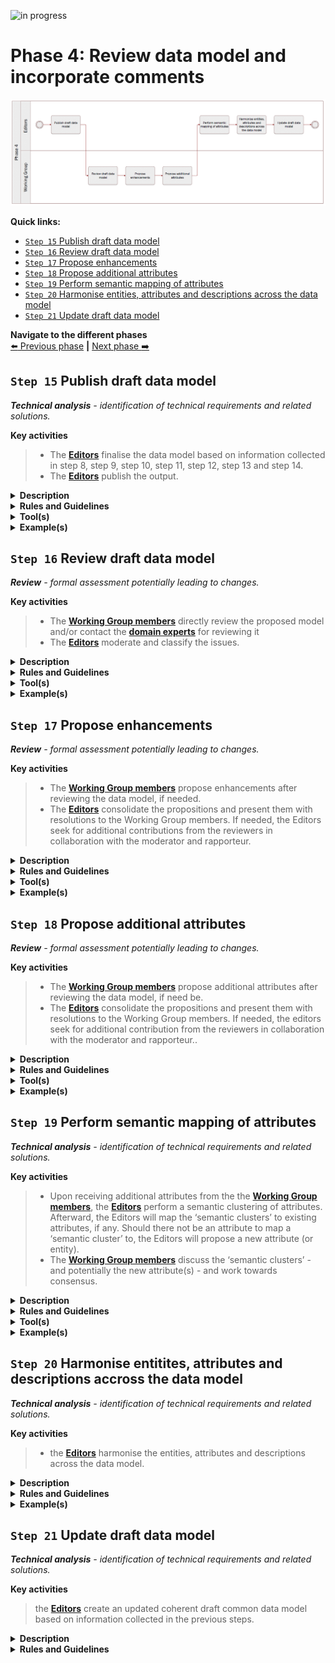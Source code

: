 ![in progress](https://img.shields.io/badge/status-in%20progress-yellow)

# Phase 4: Review data model and incorporate comments
![Process_Phase 4](img/methodology_phase4.PNG)

**Quick links:**

- [`Step 15` Publish draft data model](../phase4.md#step-15-publish-draft-data-model)
- [`Step 16` Review draft data model](../phase4.md#step-16-review-draft-data-model)
- [`Step 17` Propose enhancements](../phase4.md#step-17-propose-enhancements)
- [`Step 18` Propose additional attributes](../phase4.md#step-18-propose-additional-attributes)
- [`Step 19` Perform semantic mapping of attributes](../phase4.md#step-19-performh-semantic-mapping-of-attributes)
- [`Step 20` Harmonise entities, attributes and descriptions across the data model](../phase4.md#step-20-Harmonise-entities,-attributes-and-descriptions-across-the-data-model)
- [`Step 21` Update draft data model](../phase4.md#step-21-Update-draft-data-model)


**Navigate to the different phases**\
[:arrow_left: Previous phase](phase3.md) **|**
[Next phase :arrow_right:](phase5.md)

## `Step 15` Publish draft data model
<i><b>Technical analysis</b> - identification of technical requirements and related solutions.</i>

**Key activities**
> * The [<b>Editors</b>](../stakeholders#editors) finalise the data model based on information collected in step 8, step 9, step 10, step 11, step 12, step 13 and step 14.
> * The [<b>Editors</b>](../stakeholders#editors) publish the output.

<details>
  <summary><b>Description</b></summary>
  
The draft data model expressed as an UML diagram with textual description (i.e. tables) of the entities, attributes, relationships, definitions, cardinalities, controlled vocabularies and usage notes is finalised. The Editors construct the final draft version of the data model based on the changes that have been agreed upon and derived from the previous seven steps. Additionally, the model is prepared for review.

Finally, it is important for Working Group members and the Editors to agree on an Open Licence to be used. Reusing content based on intrinsic licences may oblige editors to use a specific licence. Also, acknowledgement sections should be added specifying that data models developed heavily rely on the contributions of Working Group members, subsequently Member States. 
</details>

<details>
  <summary><b>Rules and Guidelines</b></summary>

* Publication as a Working Draft does not imply endorsement by the Working Group members or its representatives. This is a draft model and may be updated, replaced or made obsolete by another model at any time. It is inappropriate to cite this model as other than work in progress. Comments on the model are invited. Further details on Step 17.
* Choose an open license, e.g. CC0, [EUPL](https://joinup.ec.europa.eu/sites/default/files/custom-page/attachment/eupl_v1.2_en.pdf).
 - Publish the data model, its elements and related documentation via persistent (and ideally, dereferenceable) URIs.
 - Provide machine access to the data model.
 
</details>
<details>
  <summary><b>Tool(s)</b></summary>

  The collaborative tool, e.g. GitHub.
</details>

<details>
  <summary><b>Example(s)</b></summary>

Based on the steps described before, diagrams and [tables](https://github.com/SEMICeu/SDG-sandbox/commit/4d6f4f2140fccf97d328d4602d197bec50da3a9c), in their first version, were published. 
</details>

## `Step 16` Review draft data model
<i><b>Review</b> - formal assessment potentially leading to changes.</i>

**Key activities**
> * The [<b>Working Group members</b>](../stakeholders#working-group) directly review the proposed model and/or contact the [<b>domain experts</b>](../stakeholders#domain-experts) for reviewing it
> * The [<b>Editors</b>](../stakeholders#editors) moderate and classify the issues.

<details>
  <summary><b>Description</b></summary>
  
The Working Group members and the Editors agree on a tool to collaborate and capture the feedback. Using this tool, reviewers can create issues and the Editors follow up on them thanks to an issue tracker. 

Then, the Editors publish the draft using the collaborative tool. The published draft of the data model is reviewed by the Working Group members and domain experts when relevant. 

The Editors respond within an agreed timeframe to each issue made by the Working Group members, informing the reviewers that they have noticed and will process the issue. The Editors consolidate solutions to the issue and seek for additional contribution from the reviewers. This is done in collaboration with the moderator and rapporteur.

The issues can be in many different forms. For instance, an issue can deal with a modification to an existing entity or attribute, the addition or removal of an entity and/or attribute, etc. For further details about these types of issues, please check:

- [`Step 17` Propose enhancements](../phase4.md#step-17-propose-enhancements)
- [`Step 18` Propose additional attributes](../phase4.md#step-18-propose-additional-attributes)

Issues are categorised according to their type; (i) editorial (ii) minor or (iii) major. 

* <b>Editorial issue</b>: issue stemming from errors in the data model, which are not affecting the semantic agreement in any way. These issues might be addressed directly and do not lead to another review cycle.
* <b>Minor issue</b>: issue leading to direct changes in the deliverables. These issues might be addressed directly and do not lead to another review cycle.
* <b>Major issue</b>: issue qualified as show stopper and/or transversal issue. Either stakeholders decide the issue to be addressed directly, without leading to another review cycle, or once the issue addressed, the data model needs to undergo another review round. 

The moderator makes sure that the agreement process is transparent and acknowledged by all reviewers. 
</details>

<details>

  <summary><b>Rules and Guidelines</b></summary>

* Use case descriptions should be provided along with the data model.
* Model components should be translated.
* Editors organise issues as in a forum, by discussions, subjects and hierarchise the threads.
* Reviewers are encouraged to directly create issues on the collaborative tool.
* Reviewers are encouraged to propose a solution in case they raise an issue.
* Reviewers are encouraged to use labelling and tagging for increasing searchability and responsiveness of contributors.
* Reviewers should consider how to present and discuss issues (e.g. technical versus business aspects).
* Reviewers are encouraged to provide context to their issues (e.g. data model used).
* Reviewers are encouraged to structure their issues and especially their denomination to increase comprehension. For instance:

```diff
Name of the data model or sub-part (e.g. relevant entity) and a short statement of the issue

+ VehicleRegistrationCertificate evidence should contain registration status
```
* Additional commenting guidelines are described in the [Wiki](https://ec.europa.eu/cefdigital/wiki/x/NQHGDw). These guidelines are specific for the SDG OOP but generic across the Work Packages (and therefore not limited to this methodology).
</details>

<details>
  <summary><b>Tool(s)</b></summary>

  The collaborative tool, e.g. Confluence, GitHub.
</details>

<details>
  <summary><b>Example(s)</b></summary>
The following example describes the review of a draft data model followed by the creation of an issue and its processing by the Editors and the Working Group members. The process is the following:

1. The [<b>Editors</b>](../stakeholders#editors) publish on GitHub the diagram and tables describing [the Vehicle registration certificate](https://github.com/SEMICeu/SDG-sandbox/tree/master/evidences/vehicle_registration_certificate/data_model).
2. While reviewing the model, the [<b>domain experts</b>](../stakeholders#domain-experts) will try to answer the following questions: 
  * Can you process the evidence in your country if only the mandatory attributes are provided? If not, what other optional or missing attributes do you need?
  * Are the elements and their relationships correctly used and labelled?
  * Do you agree with the definition of the elements?
  * Are all elements necessary for this evidence described in the model?
  * Are there conflicts between the elements of the model and the elements used in your country?
  * Is the element mandatory or optional in your country (cardinality)?
  * Do you have specific codes or expected types (e.g. format of date, address etc.) for attributes?
3. The reviewers document their issues on GitHub. [For instance, concerning the Vehicle registration certificate, the following issue was created #45](https://github.com/SEMICeu/SDG-sandbox/tree/master/evidences/vehicle_registration_certificate/data_model).
```
  You may notice that the issue describes in practice several comments related to the vehicle registration certificate as well as an image of the data model used within the country. 
  ```
 
To simplify the contribution of other reviewers to this issue, the [<b>Editors</b>](../stakeholders#editors) will analyse the proposition, categorise it with labels, verify whether the issue should be restructured and describe the pros and cons of the issue documented.
 ```
  In our example, each bullet point from the general comment should represent a separate issue. 
  However, the editors should avoid as much as possible to complexify the structure of GitHub issues by creating complex hierarchies between the issues.
  For instance, the visual data model proposed by the issue owner does not need to be separated from the initial issue #45 since it represents a direct source of information which may be relevant for more than one issue. 
```
4. The [<b>Editors</b>](../stakeholders#editors) or the [<b>Moderators</b>](../stakeholders#moderatos) answer, usually within one working week, to the initial issue created by acknowledging the issue or directly giving an initial answer.
5. The [<b>Editors</b>](../stakeholders#editors) propose resolutions or ask more details concerning the issue(s) raised to trigger discussion and comments from other Working Group members.
6. The discussion continues as reviewers comment on the issue.
7. When no agreement has been reached, the [<b>Editors</b>](../stakeholders#editors) prepare the discussions and alternatives to be tackled during a webinar to be organised following the review period.

</details>

## `Step 17` Propose enhancements
<i><b>Review</b> - formal assessment potentially leading to changes.</i>

**Key activities**
> * The [<b>Working Group members</b>](../stakeholders#working-group) propose enhancements after reviewing the data model, if needed.  
> * The [<b>Editors</b>](../stakeholders#editors) consolidate the propositions and present them with resolutions to the Working Group members. If needed, the Editors seek for additional contributions from the reviewers in collaboration with the moderator and rapporteur.

<details>
  <summary><b>Description</b></summary>
  
Working Group members create semantic issues which deal with enhancements to the draft data model published. Enhancements can take the form of requests regarding the proposed draft data model. It can be changes to the definitions, relationships, data types, cardinalities, etc. 

In this context, it must be understood that enhancement also means restrictions, as one of the key principles of developing data models is data minimisation. 

As outlined in Step 16. Review draft data model, the Editors invite opinions and feedback to the issues and moderate the ensuing discussion.

After consideration of the proposition, the Editors assess the type of issue, whether it is minor or major, and record the resolution. After that, a response is sent to the reviewers. To a semantic issue, the response usually includes a summary of the context of the proposition, the resolution agreed by the Working Group members and the justification for the resolution, particularly in case the proposition is rejected.

</details>

<details>
  <summary><b>Rules and Guidelines</b></summary>

The Working Group members must resolve each proposition in one of three ways:
> * Accepted: This usually means that changes will be made that will be reflected in the next draft data model.
> * Rejected: No changes will be made to the draft data model.
> * Partially accepted: Part of the change is accepted, but other parts are rejected.
As indicated in the previous step, resolution will either lead to phase 5 or phase 4. 
</details>

<details>
  <summary><b>Tool(s)</b></summary>

There are no specific tools for this step. The GitHub issue feature can be used (or pull request feature for the more advanced users) to propose enhancements.
</details>

<details>

  <summary><b>Example(s)</b></summary>

As described in [issue#125](https://github.com/SEMICeu/SDG-sandbox/issues/125), a proposition was made to enhance an attribute as it was too narrowed down and did not encompass all the possibility for that attribute.

</details>

## `Step 18` Propose additional attributes
<i><b>Review</b> - formal assessment potentially leading to changes.</i>

**Key activities**
> * The [<b>Working Group members</b>](../stakeholders#working-group) propose additional attributes after reviewing the data model, if need be. 
> * The [<b>Editors</b>](../stakeholders#editors) consolidate the propositions and present them with resolutions to the Working Group members. If needed, the editors seek for additional contribution from the reviewers in collaboration with the moderator and rapporteur.. 

<details>
  <summary><b>Description</b></summary>
  
Working Group members create semantic issues which deal with attributes (and entities) that could or should be included in the draft data model published. It might be that in certain cases Working Group members request the deletion of an attribute, a controlled vocabulary, and/or entity. 

As outlined in Step 16. Review draft data model, the Editors invite opinions and feedback to the issue and moderate the ensuing discussion.

After consideration of the proposition, the Editors assess the type of issue, whether it is minor or major, and record the resolution. After that, a response is sent to the reviewers. The response usually includes the resolution agreed by the Working Group members and the justification for the resolution, particularly in case the proposed attribute(s) is (are) rejected
</details>

<details>
  <summary><b>Rules and Guidelines</b></summary>
  
  The Working Group members must resolve each proposition in one of three ways:

* Accepted: This usually means that changes will be made that will be reflected in the next draft data model.
* Rejected: No changes will be made to the draft data model.
* Partially accepted: Part of the change is accepted, but other parts are rejected.

By default, attributes and entities added to the data model are optional. 
</details>

<details>
  <summary><b>Tool(s)</b></summary>

There are no specific tools for this step. Similar to the previous step, we propose to use the GitHub issue feature (or pull request feature for the more advanced users) to propose additional attributes/entities.
</details>

<details>
  <summary><b>Example(s)</b></summary>

For instance, [issue #26](https://github.com/SEMICeu/SDG-sandbox/issues/26) suggested adding the CO2 emission per KM as well as the environmental class attributes to the vehicle class.
In [issue#73](https://github.com/SEMICeu/SDG-sandbox/issues/73) additional dates were added to the model. 

</details>

## `Step 19` Perform semantic mapping of attributes
<i><b>Technical analysis</b> - identification of technical requirements and related solutions.</i>

**Key activities**

> * Upon receiving additional attributes from the the [<b>Working Group members</b>](../stakeholders#working-group), the [<b>Editors</b>](../stakeholders#editors) perform a semantic clustering of attributes. Afterward, the Editors will map the ‘semantic clusters’ to existing attributes, if any. Should there not be an attribute to map a ‘semantic cluster’ to, the Editors will propose a new attribute (or entity). 
> * The [<b>Working Group members</b>](../stakeholders#working-group) discuss the ‘semantic clusters’ - and potentially the new attribute(s) - and work towards consensus.

<details>
  <summary><b>Description</b></summary>

Wherever attributes do not convey exactly the same information, ‘semantic clusters’ of similar attributes should be constructed to find a common, higher-level, and more general attribute to which the more specific attributes can be mapped.

</details>

<details>
  <summary><b>Rules and Guidelines</b></summary>
 
The relationships among different attributes (or entities) can be given a value according to the [SKOS (Simple Knowledge Organization System_Mapping system](https://www.w3.org/TR/skos-reference/#mapping).
The different values of which are
* exact match
* close match
* related match
* broader match
* narrower match
* (no match, i.e. absence of match)
 </details>

<details>
  <summary><b>Tool(s)</b></summary>
This step can be performed using a spreadsheet tool, such as Microsoft Excel, in which related attributes are juxtapositioned in two columns and given a semantic mapping value in a third column..
</details>

<details>
  <summary><b>Example(s)</b></summary>

> * speed hasCloseMatch velocity 
> * For instance, [#issue 143](https://github.com/SEMICeu/SDG-sandbox/issues/143) reported that in the [sex/gender code list from the Publication Office](https://op.europa.eu/en/web/eu-vocabularies/at-concept-scheme/-/resource/authority/human-sex/?target=Browse&uri=http://publications.europa.eu/resource/authority/human-sex), the property “not applicable” related to the legal recognition of non-binary gender. 

</details>
 

## `Step 20` Harmonise entitites, attributes and descriptions accross the data model
<i><b>Technical analysis</b> - identification of technical requirements and related solutions.</i>

**Key activities**

> * the [<b>Editors</b>](../stakeholders#editors) harmonise the entities, attributes and descriptions across the data model. 

<details>
  <summary><b>Description</b></summary>

The Editors consider all the entities, attributes and descriptions across the (all SDG) data model and check their consistency. The Editors may propose changes to the attributes, for example to harmonise the names and definitions across entities or solve inconsistencies.

</details>

<details>
  <summary><b>Rules and Guidelines</b></summary>
 
In order to guarantee semantic interoperability amongst different common data models – that might be developed at the same time –, the same modelling patterns, especially for concepts independent from a specific domain, can be applied across data models (e.g. location, person, organisation) unless specific characteristics for them are required.

 </details>

<details>
  <summary><b>Example(s)</b></summary>

Following a discussion on the SDG sandbox, the editors proposed to align the Location entity for all tertiary education related evidences (see [issue #133](https://github.com/SEMICeu/SDG-sandbox/issues/133#issuecomment-709353259)).
 
</details>


## `Step 21` Update draft data model
<i><b>Technical analysis</b> - identification of technical requirements and related solutions.</i>

**Key activities**

> the [<b>Editors</b>](../stakeholders#editors) create an updated coherent draft common data model based on information collected in the previous steps.

<details>
  
  <summary><b>Description</b></summary>

The draft data model expressed as an UML diagram with textual description (i.e. tables) of the entities, attributes, relationships, definitions, cardinalities and controlled vocabularies, i.e. codelists, is finalised. The Editors construct the new and final version of the data model based on the changes that have been agreed upon and derived from the previous four steps.

</details>

<details>
  <summary><b>Rules and Guidelines</b></summary>
 
Every element, e.g. attributes, needs to have a persistent identifier alongside labels that could be in different languages.
Publication as a last call Working Draft does not imply endorsement by the Working Group members or its representatives. This is a draft model and may be updated, replaced or made obsolete by another model at any time. Endorsement of the model will be sought in the `step 22`.

 </details>